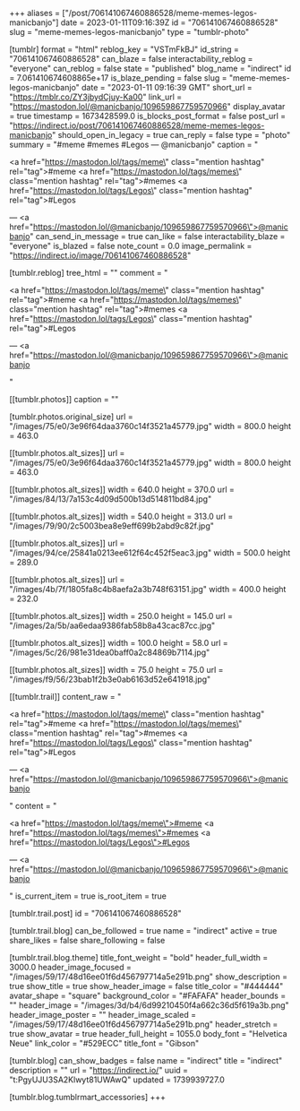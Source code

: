+++
aliases = ["/post/706141067460886528/meme-memes-legos-manicbanjo"]
date = 2023-01-11T09:16:39Z
id = "706141067460886528"
slug = "meme-memes-legos-manicbanjo"
type = "tumblr-photo"

[tumblr]
format = "html"
reblog_key = "VSTmFkBJ"
id_string = "706141067460886528"
can_blaze = false
interactability_reblog = "everyone"
can_reblog = false
state = "published"
blog_name = "indirect"
id = 7.061410674608865e+17
is_blaze_pending = false
slug = "meme-memes-legos-manicbanjo"
date = "2023-01-11 09:16:39 GMT"
short_url = "https://tmblr.co/ZY3jbydCjuy-Ka00"
link_url = "https://mastodon.lol/@manicbanjo/109659867759570966"
display_avatar = true
timestamp = 1673428599.0
is_blocks_post_format = false
post_url = "https://indirect.io/post/706141067460886528/meme-memes-legos-manicbanjo"
should_open_in_legacy = true
can_reply = false
type = "photo"
summary = "#meme #memes #Legos — @manicbanjo"
caption = "<p><a href=\"https://mastodon.lol/tags/meme\" class=\"mention hashtag\" rel=\"tag\">#meme</a> <a href=\"https://mastodon.lol/tags/memes\" class=\"mention hashtag\" rel=\"tag\">#memes</a> <a href=\"https://mastodon.lol/tags/Legos\" class=\"mention hashtag\" rel=\"tag\">#Legos</a></p> — <a href=\"https://mastodon.lol/@manicbanjo/109659867759570966\">@manicbanjo</a>"
can_send_in_message = true
can_like = false
interactability_blaze = "everyone"
is_blazed = false
note_count = 0.0
image_permalink = "https://indirect.io/image/706141067460886528"

[tumblr.reblog]
tree_html = ""
comment = "<p><p><a href=\"https://mastodon.lol/tags/meme\" class=\"mention hashtag\" rel=\"tag\">#meme</a> <a href=\"https://mastodon.lol/tags/memes\" class=\"mention hashtag\" rel=\"tag\">#memes</a> <a href=\"https://mastodon.lol/tags/Legos\" class=\"mention hashtag\" rel=\"tag\">#Legos</a></p> — <a href=\"https://mastodon.lol/@manicbanjo/109659867759570966\">@manicbanjo</a></p>"

[[tumblr.photos]]
caption = ""

[tumblr.photos.original_size]
url = "/images/75/e0/3e96f64daa3760c14f3521a45779.jpg"
width = 800.0
height = 463.0

[[tumblr.photos.alt_sizes]]
url = "/images/75/e0/3e96f64daa3760c14f3521a45779.jpg"
width = 800.0
height = 463.0

[[tumblr.photos.alt_sizes]]
width = 640.0
height = 370.0
url = "/images/84/13/7a153c4d09d500b13d514811bd84.jpg"

[[tumblr.photos.alt_sizes]]
width = 540.0
height = 313.0
url = "/images/79/90/2c5003bea8e9eff699b2abd9c82f.jpg"

[[tumblr.photos.alt_sizes]]
url = "/images/94/ce/25841a0213ee612f64c452f5eac3.jpg"
width = 500.0
height = 289.0

[[tumblr.photos.alt_sizes]]
url = "/images/4b/7f/1805fa8c4b8aefa2a3b748f63151.jpg"
width = 400.0
height = 232.0

[[tumblr.photos.alt_sizes]]
width = 250.0
height = 145.0
url = "/images/2a/5b/aa6edaa9386fab58b8a43cac87cc.jpg"

[[tumblr.photos.alt_sizes]]
width = 100.0
height = 58.0
url = "/images/5c/26/981e31dea0baff0a2c84869b7114.jpg"

[[tumblr.photos.alt_sizes]]
width = 75.0
height = 75.0
url = "/images/f9/56/23bab1f2b3e0ab6163d52e641918.jpg"

[[tumblr.trail]]
content_raw = "<p><p><a href=\"https://mastodon.lol/tags/meme\" class=\"mention hashtag\" rel=\"tag\">#meme</a> <a href=\"https://mastodon.lol/tags/memes\" class=\"mention hashtag\" rel=\"tag\">#memes</a> <a href=\"https://mastodon.lol/tags/Legos\" class=\"mention hashtag\" rel=\"tag\">#Legos</a></p> — <a href=\"https://mastodon.lol/@manicbanjo/109659867759570966\">@manicbanjo</a></p>"
content = "<p><p><a href=\"https://mastodon.lol/tags/meme\">#meme</a> <a href=\"https://mastodon.lol/tags/memes\">#memes</a> <a href=\"https://mastodon.lol/tags/Legos\">#Legos</a></p> &mdash; <a href=\"https://mastodon.lol/@manicbanjo/109659867759570966\">@manicbanjo</a></p>"
is_current_item = true
is_root_item = true

[tumblr.trail.post]
id = "706141067460886528"

[tumblr.trail.blog]
can_be_followed = true
name = "indirect"
active = true
share_likes = false
share_following = false

[tumblr.trail.blog.theme]
title_font_weight = "bold"
header_full_width = 3000.0
header_image_focused = "/images/59/17/48d16ee01f6d456797714a5e291b.png"
show_description = true
show_title = true
show_header_image = false
title_color = "#444444"
avatar_shape = "square"
background_color = "#FAFAFA"
header_bounds = ""
header_image = "/images/3d/b4/6d99210450f4a662c36d5f619a3b.png"
header_image_poster = ""
header_image_scaled = "/images/59/17/48d16ee01f6d456797714a5e291b.png"
header_stretch = true
show_avatar = true
header_full_height = 1055.0
body_font = "Helvetica Neue"
link_color = "#529ECC"
title_font = "Gibson"

[tumblr.blog]
can_show_badges = false
name = "indirect"
title = "indirect"
description = ""
url = "https://indirect.io/"
uuid = "t:PgyUJU3SA2Klwyt81UWAwQ"
updated = 1739939727.0

[tumblr.blog.tumblrmart_accessories]
+++
